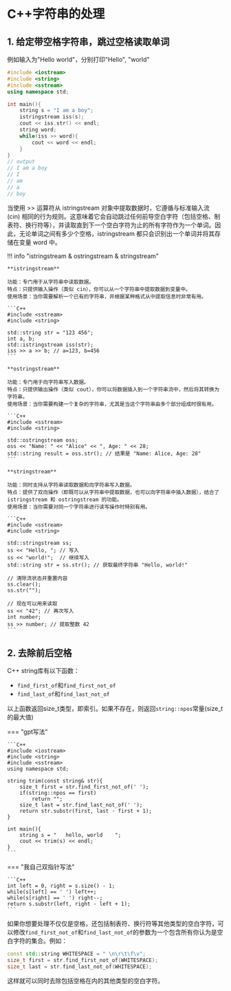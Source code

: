 # C++字符串的处理

## 1. 给定带空格字符串，跳过空格读取单词

例如输入为"Hello world"，分别打印"Hello", "world"

```C++
#include <iostream>
#include <string>
#include <sstream>
using namespace std;

int main(){
    string s = "I am a boy";
    istringstream iss(s);
    cout << iss.str() << endl;
    string word;
    while(iss >> word){
        cout << word << endl;
    }
}
// output
// I am a boy
// I
// am
// a
// boy
```

当使用 >> 运算符从 istringstream 对象中提取数据时，它遵循与标准输入流 (cin) 相同的行为规则。这意味着它会自动跳过任何前导空白字符（包括空格、制表符、换行符等），并读取直到下一个空白字符为止的所有字符作为一个单词。因此，无论单词之间有多少个空格，istringstream 都只会识别出一个单词并将其存储在变量 word 中。

!!! info "istringstream & ostringstream & stringstream"

    **istringstream**
    
    功能：专门用于从字符串中读取数据。
    特点：只提供输入操作（类似 cin），你可以从一个字符串中提取数据到变量中。
    使用场景：当你需要解析一个已有的字符串，并根据某种格式从中提取信息时非常有用。

    ```C++
    #include <sstream>
    #include <string>

    std::string str = "123 456";
    int a, b;
    std::istringstream iss(str);
    iss >> a >> b; // a=123, b=456
    ```

    **ostringstream**

    功能：专门用于向字符串写入数据。
    特点：只提供输出操作（类似 cout），你可以将数据插入到一个字符串流中，然后将其转换为字符串。
    使用场景：当你需要构建一个复杂的字符串，尤其是当这个字符串由多个部分组成时很有用。

    ```C++
    #include <sstream>
    #include <string>

    std::ostringstream oss;
    oss << "Name: " << "Alice" << ", Age: " << 28;
    std::string result = oss.str(); // 结果是 "Name: Alice, Age: 28"
    ```

    **stringstream**

    功能：同时支持从字符串读取数据和向字符串写入数据。
    特点：提供了双向操作（即既可以从字符串中提取数据，也可以向字符串中插入数据），结合了 istringstream 和 ostringstream 的功能。
    使用场景：当你需要对同一个字符串进行读写操作时特别有用。
    
    ```C++
    #include <sstream>
    #include <string>

    std::stringstream ss;
    ss << "Hello, "; // 写入
    ss << "world!";  // 继续写入
    std::string str = ss.str(); // 获取最终字符串 "Hello, world!"

    // 清除流状态并重置内容
    ss.clear();
    ss.str("");

    // 现在可以用来读取
    ss << "42"; // 再次写入
    int number;
    ss >> number; // 提取整数 42
    ```

## 2. 去除前后空格

C++ string库有以下函数：

- `find_first_of`和`find_first_not_of`
- `find_last_of`和`find_last_not_of`

以上函数返回size_t类型，即索引。如果不存在，则返回`string::npos`常量(size_t的最大值)

=== "gpt写法"

    ```C++
    #include <iostream>
    #include <string>
    #include <sstream>
    using namespace std;

    string trim(const string& str){
        size_t first = str.find_first_not_of(' ');
        if(string::npos == first)
            return "";
        size_t last = str.find_last_not_of(' ');
        return str.substr(first, last - first + 1);
    }

    int main(){
        string s = "   hello, world    ";
        cout << trim(s) << endl;
    }
    ```

=== "我自己双指针写法"

    ```C++
    int left = 0, right = s.size() - 1;
    while(s[left] == ' ') left++;
    while(s[right] == ' ') right--;
    return s.substr(left, right - left + 1);
    ```

如果你想要处理不仅仅是空格，还包括制表符、换行符等其他类型的空白字符，可以修改`find_first_not_of`和`find_last_not_of`的参数为一个包含所有你认为是空白字符的集合。例如：

```C++
const std::string WHITESPACE = " \n\r\t\f\v";
size_t first = str.find_first_not_of(WHITESPACE);
size_t last = str.find_last_not_of(WHITESPACE);
```

这样就可以同时去除包括空格在内的其他类型的空白字符。

